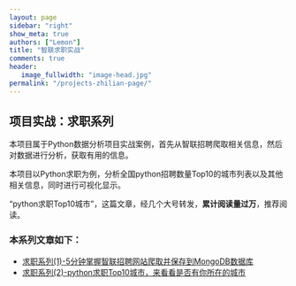 ```yaml
---
layout: page
sidebar: "right"
show_meta: true
authors: ["Lemon"]
title: "智联求职实战"
comments: true
header:
   image_fullwidth: "image-head.jpg"
permalink: "/projects-zhilian-page/"
---
```


## 项目实战：求职系列

本项目属于Python数据分析项目实战案例，首先从智联招聘爬取相关信息，然后对数据进行分析，获取有用的信息。

本项目以Python求职为例，分析全国python招聘数量Top10的城市列表以及其他相关信息，同时进行可视化显示。

“python求职Top10城市”，这篇文章，经几个大号转发，**累计阅读量过万**，推荐阅读。

### 本系列文章如下：
* [求职系列(1)-5分钟掌握智联招聘网站爬取并保存到MongoDB数据库](https://liyangbit.github.io/projects/projects-zhilian01-data-crawl/)
* [求职系列(2)-python求职Top10城市，来看看是否有你所在的城市](https://liyangbit.github.io/projects/projects-zhilian02-data-analysis/)
